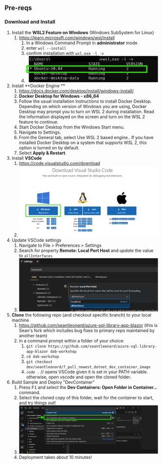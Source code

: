 ## Pre-reqs

### Download and Install

1. Install the **WSL2 Feature on Windows** (Windows SubSystem for Linux)
    1. https://learn.microsoft.com/windows/wsl/install
        1. In a Windows Command Prompt in **administrator** mode
        1. enter `wsl --install`
        1. confirm installation with `wsl.exe -l -v`
        1. ![wsl2 confirm install](wsl-confirm-install.png)
1. Install **Docker Engine **
    1. https://docs.docker.com/desktop/install/windows-install/
    1. **Docker Desktop for Windows - x86_64**
    1. Follow the usual installation instructions to install Docker Desktop. Depending on which version of Windows you are using, Docker Desktop may prompt you to turn on WSL 2 during installation. Read the information displayed on the screen and turn on the WSL 2 feature to continue.
    1. Start Docker Desktop from the Windows Start menu.
    1. Navigate to Settings.
    1. From the General tab, select Use WSL 2 based engine.. If you have installed Docker Desktop on a system that supports WSL 2, this option is turned on by default.
    1. Select **Apply & Restart**.
1. Install **VSCode**
    1. https://code.visualstudio.com/download
    1. ![vscode download page - Windows](vscode-dl.png)
1. Update VSCode settings
    1. Navigate to File > Preferences > Settings
    1. Search for property **Remote: Local Port Host** and *update* the value to `allInterfaces`
    1. ![alt text](vsc-localporthost-setting.png)
1. **Clone** the following repo (and checkout specific branch) to your local machine
    1. https://github.com/seantleonard/azure-sql-library-app-blazor (this is Sean's fork which includes bug fixes to primary repo maintained by another team)
    1. In a command prompt within a folder of your choice: 
        1. `git clone https://github.com/seantleonard/azure-sql-library-app-blazor dab-workshop`
        1. `cd dab-workshop`
        1. `git checkout dev/seantleonard/7_pull_newest_dotnet_dev_container_image`
        1. `code .` // opens VSCode given it is set in your PATH variable. otherwise, open vscode and open the cloned folder.
1. Build Sample and Deploy "DevContainer"
    1. Press <kbd>F1</kbd> and select the **Dev Containers: Open Folder in Container...** command.
    1. Select the cloned copy of this folder, wait for the container to start, and try things out!
    1. ![vscode - Open folder in container](vsc-openfoldercontainer.png)
    1. Deployment takes about 10 minutes!
